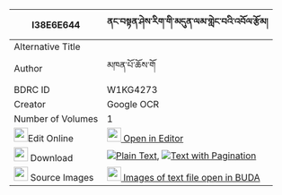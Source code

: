 |I38E6E644|ནང་བསྟན་ཤེས་རིག་གི་མདུན་ལམ་གླེང་བའི་འབོལ་རྩོམ། 
| --- | --- 
|Alternative Title |
|Author| མཁན་པོ་ཆོས་གོ
|BDRC ID | W1KG4273
|Creator | Google OCR
|Number of Volumes| 1
|<img width="25" src="https://img.icons8.com/color/25/000000/edit-property.png">Edit Online| [<img width="25" src="https://avatars.githubusercontent.com/u/45091458?s=200&v=4"> Open in Editor](http://editor.openpecha.org/I38E6E644)
|<img width="25" src="https://img.icons8.com/fluent/48/000000/download-2.png"/>  Download | [![](https://img.icons8.com/color/20/000000/txt.png)Plain Text](https://github.com/Openpecha/I38E6E644/releases/download/v1/nangten_sherig_gi_dunlam_lengw_plain_I38E6E644.zip), [![](https://img.icons8.com/color/20/000000/txt.png)Text with Pagination](https://github.com/Openpecha/I38E6E644/releases/download/v1/nangten_sherig_gi_dunlam_lengw_pages_I38E6E644.zip)
|<img width="25" src="https://img.icons8.com/plasticine/100/000000/pictures-folder.png"/>  Source Images | [<img width="25" src="https://library.bdrc.io/icons/BUDA-small.svg"> Images of text file open in BUDA](https://library.bdrc.io/show/bdr:W1KG4273)